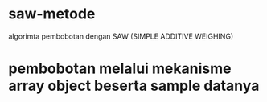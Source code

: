 # saw-metode
algorimta pembobotan dengan SAW (SIMPLE ADDITIVE WEIGHING)
# pembobotan melalui mekanisme array object beserta sample datanya
